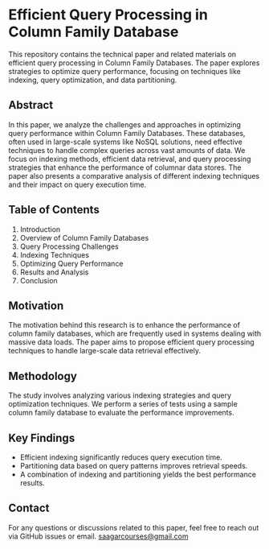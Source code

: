 # Efficient Query Processing in Column Family Database

This repository contains the technical paper and related materials on efficient query processing in Column Family Databases. The paper explores strategies to optimize query performance, focusing on techniques like indexing, query optimization, and data partitioning.

## Abstract

In this paper, we analyze the challenges and approaches in optimizing query performance within Column Family Databases. These databases, often used in large-scale systems like NoSQL solutions, need effective techniques to handle complex queries across vast amounts of data. We focus on indexing methods, efficient data retrieval, and query processing strategies that enhance the performance of columnar data stores. The paper also presents a comparative analysis of different indexing techniques and their impact on query execution time.

## Table of Contents
1. Introduction
2. Overview of Column Family Databases
3. Query Processing Challenges
4. Indexing Techniques
5. Optimizing Query Performance
6. Results and Analysis
7. Conclusion

## Motivation

The motivation behind this research is to enhance the performance of column family databases, which are frequently used in systems dealing with massive data loads. The paper aims to propose efficient query processing techniques to handle large-scale data retrieval effectively.

## Methodology

The study involves analyzing various indexing strategies and query optimization techniques. We perform a series of tests using a sample column family database to evaluate the performance improvements.

## Key Findings

- Efficient indexing significantly reduces query execution time.
- Partitioning data based on query patterns improves retrieval speeds.
- A combination of indexing and partitioning yields the best performance results.


## Contact

For any questions or discussions related to this paper, feel free to reach out via GitHub issues or email.
saagarcourses@gmail.com

